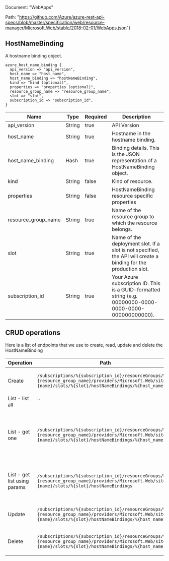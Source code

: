 Document: "WebApps"


Path: "https://github.com/Azure/azure-rest-api-specs/blob/master/specification/web/resource-manager/Microsoft.Web/stable/2018-02-01/WebApps.json")

## HostNameBinding

A hostname binding object.

```puppet
azure_host_name_binding {
  api_version => "api_version",
  host_name => "host_name",
  host_name_binding => "hostNameBinding",
  kind => "kind (optional)",
  properties => "properties (optional)",
  resource_group_name => "resource_group_name",
  slot => "slot",
  subscription_id => "subscription_id",
}
```

| Name        | Type           | Required       | Description       |
| ------------- | ------------- | ------------- | ------------- |
|api_version | String | true | API Version |
|host_name | String | true | Hostname in the hostname binding. |
|host_name_binding | Hash | true | Binding details. This is the JSON representation of a HostNameBinding object. |
|kind | String | false | Kind of resource. |
|properties | String | false | HostNameBinding resource specific properties |
|resource_group_name | String | true | Name of the resource group to which the resource belongs. |
|slot | String | true | Name of the deployment slot. If a slot is not specified, the API will create a binding for the production slot. |
|subscription_id | String | true | Your Azure subscription ID. This is a GUID-formatted string (e.g. 00000000-0000-0000-0000-000000000000). |



## CRUD operations

Here is a list of endpoints that we use to create, read, update and delete the HostNameBinding

| Operation | Path | Verb | Description | OperationID |
| ------------- | ------------- | ------------- | ------------- | ------------- |
|Create|`/subscriptions/%{subscription_id}/resourceGroups/%{resource_group_name}/providers/Microsoft.Web/sites/%{name}/slots/%{slot}/hostNameBindings/%{host_name}`|Put|Creates a hostname binding for an app.|WebApps_CreateOrUpdateHostNameBindingSlot|
|List - list all|``||||
|List - get one|`/subscriptions/%{subscription_id}/resourceGroups/%{resource_group_name}/providers/Microsoft.Web/sites/%{name}/slots/%{slot}/hostNameBindings/%{host_name}`|Get|Get the named hostname binding for an app (or deployment slot, if specified).|WebApps_GetHostNameBindingSlot|
|List - get list using params|`/subscriptions/%{subscription_id}/resourceGroups/%{resource_group_name}/providers/Microsoft.Web/sites/%{name}/slots/%{slot}/hostNameBindings`|Get|Get hostname bindings for an app or a deployment slot.|WebApps_ListHostNameBindingsSlot|
|Update|`/subscriptions/%{subscription_id}/resourceGroups/%{resource_group_name}/providers/Microsoft.Web/sites/%{name}/slots/%{slot}/hostNameBindings/%{host_name}`|Put|Creates a hostname binding for an app.|WebApps_CreateOrUpdateHostNameBindingSlot|
|Delete|`/subscriptions/%{subscription_id}/resourceGroups/%{resource_group_name}/providers/Microsoft.Web/sites/%{name}/slots/%{slot}/hostNameBindings/%{host_name}`|Delete|Deletes a hostname binding for an app.|WebApps_DeleteHostNameBindingSlot|

